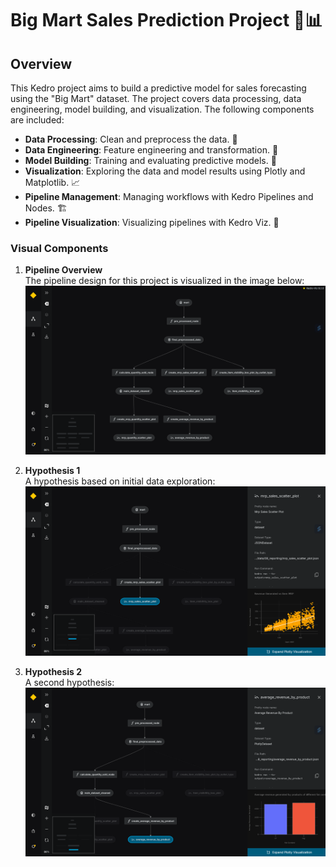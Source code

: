 # Big Mart Sales Prediction Project 🛒📊

## Overview

This Kedro project aims to build a predictive model for sales forecasting using the "Big Mart" dataset. The project covers data processing, data engineering, model building, and visualization. The following components are included:

- **Data Processing**: Clean and preprocess the data. 🧹
- **Data Engineering**: Feature engineering and transformation. 🔧
- **Model Building**: Training and evaluating predictive models. 🤖
- **Visualization**: Exploring the data and model results using Plotly and Matplotlib. 📈
- **Pipeline Management**: Managing workflows with Kedro Pipelines and Nodes. 🏗️
- **Pipeline Visualization**: Visualizing pipelines with Kedro Viz. 👀

### Visual Components

1. **Pipeline Overview**  
   The pipeline design for this project is visualized in the image below:
   ![Pipeline Overview](https://raw.githubusercontent.com/J-Karan/bigmart-kedro/refs/heads/main/Pic-SS/pipeline%20-1.png)

2. **Hypothesis 1**  
   A hypothesis based on initial data exploration:
   ![Hypothesis 1](https://raw.githubusercontent.com/J-Karan/bigmart-kedro/refs/heads/main/Pic-SS/Hypothesis%20-%201.png)

3. **Hypothesis 2**  
   A second hypothesis:
   ![Hypothesis 2](https://raw.githubusercontent.com/J-Karan/bigmart-kedro/refs/heads/main/Pic-SS/Hypothesis%20-%202.png)
